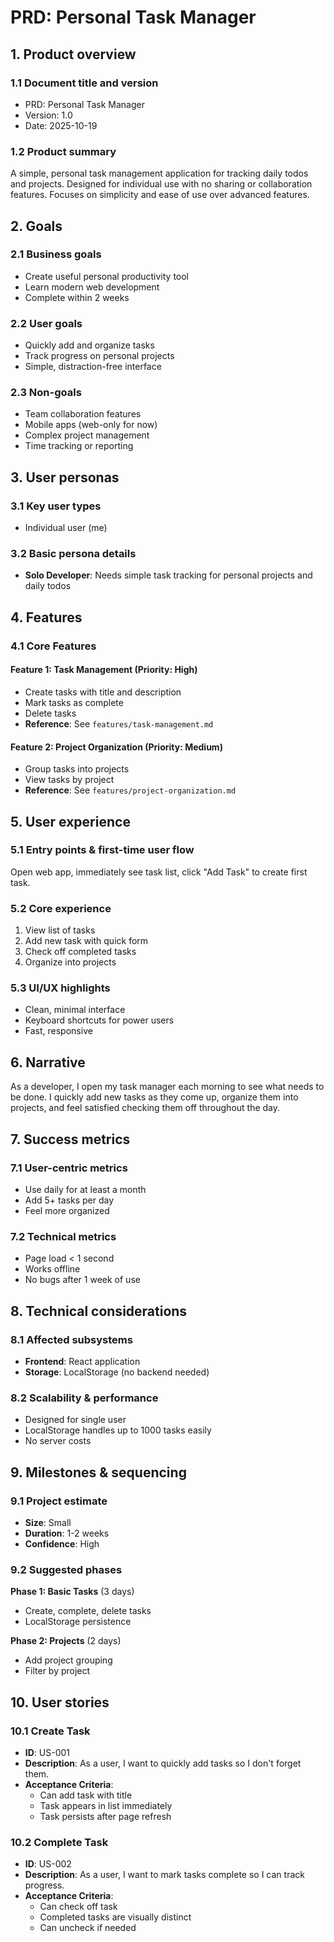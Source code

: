 # PRD: Personal Task Manager

## 1. Product overview

### 1.1 Document title and version
- PRD: Personal Task Manager
- Version: 1.0
- Date: 2025-10-19

### 1.2 Product summary
A simple, personal task management application for tracking daily todos and projects. Designed for individual use with no sharing or collaboration features. Focuses on simplicity and ease of use over advanced features.

## 2. Goals

### 2.1 Business goals
- Create useful personal productivity tool
- Learn modern web development
- Complete within 2 weeks

### 2.2 User goals
- Quickly add and organize tasks
- Track progress on personal projects
- Simple, distraction-free interface

### 2.3 Non-goals
- Team collaboration features
- Mobile apps (web-only for now)
- Complex project management
- Time tracking or reporting

## 3. User personas

### 3.1 Key user types
- Individual user (me)

### 3.2 Basic persona details
- **Solo Developer**: Needs simple task tracking for personal projects and daily todos

## 4. Features

### 4.1 Core Features

#### Feature 1: Task Management (Priority: High)
- Create tasks with title and description
- Mark tasks as complete
- Delete tasks
- **Reference**: See `features/task-management.md`

#### Feature 2: Project Organization (Priority: Medium)
- Group tasks into projects
- View tasks by project
- **Reference**: See `features/project-organization.md`

## 5. User experience

### 5.1 Entry points & first-time user flow
Open web app, immediately see task list, click "Add Task" to create first task.

### 5.2 Core experience
1. View list of tasks
2. Add new task with quick form
3. Check off completed tasks
4. Organize into projects

### 5.3 UI/UX highlights
- Clean, minimal interface
- Keyboard shortcuts for power users
- Fast, responsive

## 6. Narrative

As a developer, I open my task manager each morning to see what needs to be done. I quickly add new tasks as they come up, organize them into projects, and feel satisfied checking them off throughout the day.

## 7. Success metrics

### 7.1 User-centric metrics
- Use daily for at least a month
- Add 5+ tasks per day
- Feel more organized

### 7.2 Technical metrics
- Page load < 1 second
- Works offline
- No bugs after 1 week of use

## 8. Technical considerations

### 8.1 Affected subsystems
- **Frontend**: React application
- **Storage**: LocalStorage (no backend needed)

### 8.2 Scalability & performance
- Designed for single user
- LocalStorage handles up to 1000 tasks easily
- No server costs

## 9. Milestones & sequencing

### 9.1 Project estimate
- **Size**: Small
- **Duration**: 1-2 weeks
- **Confidence**: High

### 9.2 Suggested phases
**Phase 1: Basic Tasks** (3 days)
- Create, complete, delete tasks
- LocalStorage persistence

**Phase 2: Projects** (2 days)
- Add project grouping
- Filter by project

## 10. User stories

### 10.1 Create Task
- **ID**: US-001
- **Description**: As a user, I want to quickly add tasks so I don't forget them.
- **Acceptance Criteria**:
  - Can add task with title
  - Task appears in list immediately
  - Task persists after page refresh

### 10.2 Complete Task
- **ID**: US-002
- **Description**: As a user, I want to mark tasks complete so I can track progress.
- **Acceptance Criteria**:
  - Can check off task
  - Completed tasks are visually distinct
  - Can uncheck if needed

